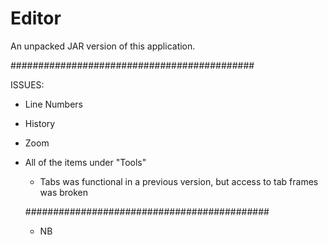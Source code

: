 # Editor

An unpacked JAR version of this application.

############################################


ISSUES:
- Line Numbers
- History
- Zoom 
- All of the items under "Tools"
  * Tabs was functional in a previous version, but access to tab frames was broken
  
  
  ############################################
  
  - NB
  
